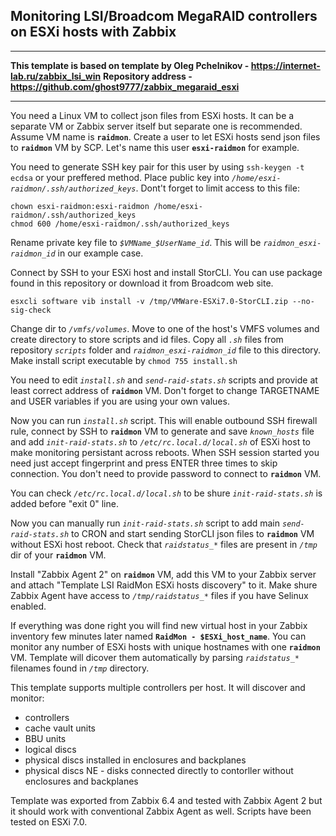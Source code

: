 ## Monitoring LSI/Broadcom MegaRAID controllers on ESXi hosts with Zabbix
----

**This template is based on template by Oleg Pchelnikov - https://internet-lab.ru/zabbix_lsi_win**
**Repository address - https://github.com/ghost9777/zabbix_megaraid_esxi**

----
You need a Linux VM to collect json files from ESXi hosts. It can be a separate VM or Zabbix server itself but separate one is recommended. Assume VM name is **`raidmon`**. Create a user to let ESXi hosts send json files to **`raidmon`** VM by SCP. Let's name this user **`esxi-raidmon`** for example. 

You need to generate SSH key pair for this user by using `ssh-keygen -t ecdsa` or your preffered method. Place public key into *`/home/esxi-raidmon/.ssh/authorized_keys`*. Dont't forget to limit access to this file:
```
chown esxi-raidmon:esxi-raidmon /home/esxi-raidmon/.ssh/authorized_keys
chmod 600 /home/esxi-raidmon/.ssh/authorized_keys
```
Rename private key file to *`$VMName_$UserName_id`*. This will be *`raidmon_esxi-raidmon_id`* in our example case. 

Connect by SSH to your ESXi host and install StorCLI. You can use package found in this repository or download it from Broadcom web site.
```
esxcli software vib install -v /tmp/VMWare-ESXi7.0-StorCLI.zip --no-sig-check
```
Change dir to *`/vmfs/volumes`*. Move to one of the host's VMFS volumes and create directory to store scripts and id files. Copy all *`.sh`* files from repository *`scripts`* folder and *`raidmon_esxi-raidmon_id`* file to this directory. Make install script executable by `chmod 755 install.sh`

You need to edit *`install.sh`* and *`send-raid-stats.sh`* scripts and provide at least correct address of **`raidmon`** VM. Don't forget to change TARGETNAME and USER variables if you are using your own values.

Now you can run *`install.sh`* script. This will enable outbound SSH firewall rule, connect by SSH to **`raidmon`** VM to generate and save *`known_hosts`* file and add *`init-raid-stats.sh`* to *`/etc/rc.local.d/local.sh`* of ESXi host to make monitoring persistant across reboots. When SSH session started you need just accept fingerprint and press ENTER three times to skip connection. You don't need to provide password to connect to **`raidmon`** VM.

You can check *`/etc/rc.local.d/local.sh`* to be shure *`init-raid-stats.sh`* is added before "exit 0" line.

Now you can manually run *`init-raid-stats.sh`* script to add main *`send-raid-stats.sh`* to CRON and start sending StorCLI json files to **`raidmon`** VM without ESXi host reboot. Check that *`raidstatus_*`* files are present in *`/tmp`* dir of your **`raidmon`** VM.

Install "Zabbix Agent 2" on **`raidmon`** VM, add this VM to your Zabbix server and attach "Template LSI RaidMon ESXi hosts discovery" to it. Make shure Zabbix Agent have access to *`/tmp/raidstatus_*`* files if you have Selinux enabled.

If everything was done right you will find new virtual host in your Zabbix inventory few minutes later named **`RaidMon - $ESXi_host_name`**. You can monitor any number of ESXi hosts with unique hostnames with one **`raidmon`** VM. Template will dicover them automatically by parsing *`raidstatus_*`* filenames found in *`/tmp`* directory.

This template supports multiple controllers per host. It will discover and monitor:
+ controllers
+ cache vault units
+ BBU units
+ logical discs
+ physical discs installed in enclosures and backplanes
+ physical discs NE - disks connected directly to contorller without enclosures and backplanes

Template was exported from Zabbix 6.4 and tested with Zabbix Agent 2 but it should work with conventional Zabbix Agent as well. Scripts have been tested on ESXi 7.0.
